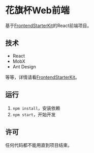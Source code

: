 # 花旗杯Web前端

基于[FrontendStarterKit](https://github.com/viccrubs/FrontendStarterKit)的React前端项目。

## 技术

- React
- MobX
- Ant Design

等等，详情请看[FrontendStarterKit](https://github.com/viccrubs/FrontendStarterKit)。

## 运行

1. `npm install`，安装依赖
2. `npm start`，开始开发

## 许可

任何代码都不能用直到项目结束。
